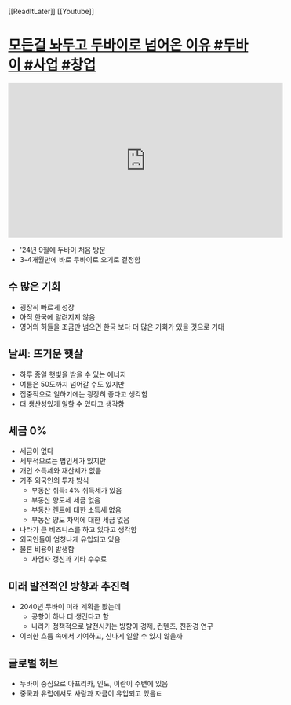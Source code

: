 [[ReadItLater]] [[Youtube]]

# [모든걸 놔두고 두바이로 넘어온 이유 #두바이 #사업 #창업](https://www.youtube.com/watch?v=qGIKzmNYBuc)

<iframe width="560" height="315" src="https://www.youtube-nocookie.com/embed/qGIKzmNYBuc" title="YouTube video player" frameborder="0" allow="accelerometer; autoplay; clipboard-write; encrypted-media; gyroscope; picture-in-picture" allowfullscreen></iframe>

- '24년 9월에 두바이 처음 방문
- 3-4개월만에 바로 두바이로 오기로 결정함

## 수 많은 기회
- 굉장히 빠르게 성장
- 아직 한국에 알려지지 않음
- 영어의 허들을 조금만 넘으면 한국 보다 더 많은 기회가 있을 것으로 기대


## 날씨: 뜨거운 햇살
- 하루 종일 햇빛을 받을 수 있는 에너지
- 여름은 50도까지 넘어갈 수도 있지만
- 집중적으로 일하기에는 굉장히 좋다고 생각함
- 더 생산성있게 일할 수 있다고 생각함


## 세금 0%
- 세금이 없다
- 세부적으로는 법인세가 있지만
- 개인 소득세와 재산세가 없음
- 거주 외국인의 투자 방식
	- 부동산 취득: 4% 취득세가 있음
	- 부동산 양도세 세금 없음
	- 부동산 렌트에 대한 소득세 없음
	- 부동산 양도 차익에 대한 세금 없음
- 나라가 큰 비즈니스를 하고 있다고 생각함
- 외국인들이 엄청나게 유입되고 있음
- 물론 비용이 발생함
	- 사업자 갱신과 기타 수수료


## 미래 발전적인 방향과 추진력
- 2040년 두바이 미래 계획을 봤는데
	- 공항이 하나 더 생긴다고 함
	- 나라가 정책적으로 발전시키는 방향이 경제, 컨텐츠, 친환경 연구
- 이러한 흐름 속에서 기여하고, 신나게 일할 수 있지 않을까


## 글로벌 허브
- 두바이 중심으로 아프리카, 인도, 이란이 주변에 있음
- 중국과 유럽에서도 사람과 자금이 유입되고 있음ㅌ